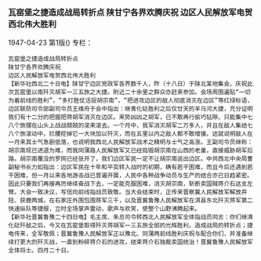 ### 瓦窑堡之捷造成战局转折点  陕甘宁各界欢腾庆祝  边区人民解放军电贺西北伟大胜利

1947-04-23
第1版()
专栏：

    瓦窑堡之捷造成战局转折点
    陕甘宁各界欢腾庆祝
    边区人民解放军电贺西北伟大胜利
    【新华社西北二十日电】陕甘宁边区党政军各界数千人，昨（十八日）于陕北某地集会，庆祝此次瓦窑堡以南歼灭胡军一三五旅之大捷。附近二十余里之群众亦赶来参加。会场周围遍贴“一切为着前线的胜利”，“多打胜仗活捉胡宗南”，“把进攻边区的敌人彻底消灭在边区”等红绿标语，边区联防司令部副司令员王维舟于会中指出：继青化砭胜利之后仅廿天的羊马河大捷，充分证明我们有十二分的把握把蒋胡军消灭在边区。来势凶凶之胡军，已不敢再行偷巧钻隙，只能集中七八个旅摆在山头上战战兢兢的滚来滚去。一个月中，我军消灭胡军二万多人，并且在敌人集结七八个旅滚动中，拦腰挖掉它一大块加以歼灭，而在五里以内之敌人都不敢增援。这就说明敌人在一月来其士气急剧低落，也说明我西北人民解放军战术之精明与士气之高涨。王副司令员继称：胡宗南现已进退为难，而我同蒲路人民解放军又已经捣毁胡宗南在山西的老巢，直接威胁胡军后路。胡宗南覆没的罗网已经张开了，我们边区军民一定不让胡宗南逃出边区。中共西北中央局曹副秘书长力如指出：边区军民在十年和平突转入战时的初期，确有若干困难，而且今后还遇到若干困难，但一月以来各地游击战已普遍开展，人民中各种战争动员与生产的结合亦已日趋紧密。因此只要我们再接再厉继续奋战下去，一定能克服困难，消灭胡宗南，斩断卖国贼蒋介石这支左臂。大会一致决议，写信向前线指战员致敬。当大会结束时，正传来晋察冀人民解放军解放井陉、获鹿两城，在石家庄外围包围蒋军三千，以及晋冀鲁豫人民解放军在淇县东北歼灭蒋军第二快速纵队等捷报，立时全场掌声雷动，歌声与欢笑，使整个山野沸腾起来。
    【新华社晋冀鲁豫二十四日电】毛主席、朱总司令转西北人民解放军全体指战员同志：你们继清化砭歼敌之后，今又在瓦窑堡取得歼灭蒋胡军一三五旅全部的光辉胜利，造成战局的转折点；捷电传来，全军敬佩；晋冀鲁豫人民解放军正以豫北、同蒲两前线胜利庆祝与配合你们，并准备继续打更大的歼灭战，一直到粉碎蒋介石的进攻，结束蒋介石独裁卖国统治！晋冀鲁豫人民解放军全体将士。四月二十日。
